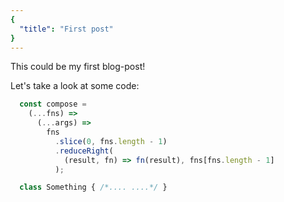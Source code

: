 ```yaml
---
{
  "title": "First post"
}
---
```


This could be my first blog-post!

Let's take a look at some code:

```js
  const compose = 
    (...fns) => 
      (...args) =>
        fns
          .slice(0, fns.length - 1)
          .reduceRight(
            (result, fn) => fn(result), fns[fns.length - 1]
          );

  class Something { /*.... ....*/ }
```
